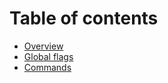 # Table of contents

* [Overview](README.md)
* [Global flags](global-flags.md)
* [Commands](commands.md)

